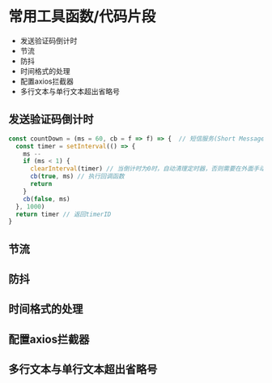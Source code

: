 # 常用工具函数/代码片段

- 发送验证码倒计时
- 节流
- 防抖
- 时间格式的处理
- 配置axios拦截器
- 多行文本与单行文本超出省略号

## 发送验证码倒计时

```js
const countDown = (ms = 60, cb = f => f) => {  // 短信服务(Short Message Service) millisecond 毫秒 cb callback
  const timer = setInterval(() => {
    ms --
    if (ms < 1) {
      clearInterval(timer) // 当倒计时为0时，自动清理定时器，否则需要在外面手动清理
      cb(true, ms) // 执行回调函数
      return
    }
    cb(false, ms)
  }, 1000)
  return timer // 返回timerID
}
```

## 节流

## 防抖

## 时间格式的处理

## 配置axios拦截器

## 多行文本与单行文本超出省略号